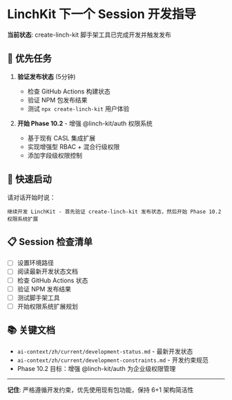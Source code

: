 # LinchKit 下一个 Session 开发指导

**当前状态**: create-linch-kit 脚手架工具已完成开发并触发发布

## 🎯 优先任务

1. **验证发布状态** (5分钟)
   - 检查 GitHub Actions 构建状态
   - 验证 NPM 包发布结果
   - 测试 `npx create-linch-kit` 用户体验

2. **开始 Phase 10.2** - 增强 @linch-kit/auth 权限系统
   - 基于现有 CASL 集成扩展
   - 实现增强型 RBAC + 混合行级权限
   - 添加字段级权限控制

## 🚀 快速启动

请对话开始时说：

```
继续开发 LinchKit - 首先验证 create-linch-kit 发布状态，然后开始 Phase 10.2 权限系统扩展
```

## 📋 Session 检查清单

- [ ] 设置环境路径
- [ ] 阅读最新开发状态文档
- [ ] 检查 GitHub Actions 状态  
- [ ] 验证 NPM 发布结果
- [ ] 测试脚手架工具
- [ ] 开始权限系统扩展规划

## 📚 关键文档

- `ai-context/zh/current/development-status.md` - 最新开发状态
- `ai-context/zh/current/development-constraints.md` - 开发约束规范
- Phase 10.2 目标：增强 @linch-kit/auth 为企业级权限管理

---

**记住**: 严格遵循开发约束，优先使用现有包功能，保持 6+1 架构简洁性